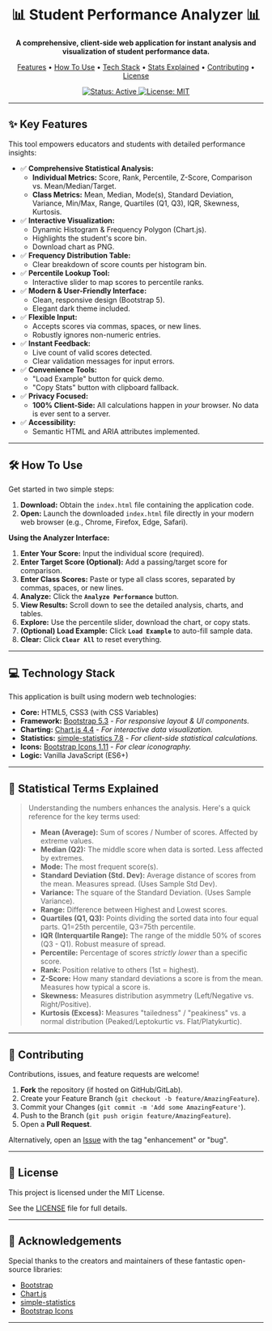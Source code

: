 <h1 align="center">📊 Student Performance Analyzer 📊</h1>

<p align="center">
  <strong>A comprehensive, client-side web application for instant analysis and visualization of student performance data.</strong>
</p>

<p align="center">
  <a href="#-key-features">Features</a> •
  <a href="#️-how-to-use">How To Use</a> •
  <a href="#-technology-stack">Tech Stack</a> •
  <a href="#-statistical-terms-explained">Stats Explained</a> •
  <a href="#-contributing">Contributing</a> •
  <a href="#-license">License</a>
</p>

<p align="center">
  <a href="https://github.com/your-username/your-repo-name"> <!-- Optional: Replace repo link -->
    <img src="https://img.shields.io/badge/Status-Active-brightgreen?style=for-the-badge" alt="Status: Active">
  </a>
  <a href="LICENSE"> <!-- Optional: Add a LICENSE file and link -->
    <img src="https://img.shields.io/badge/License-MIT-blue?style=for-the-badge" alt="License: MIT">
  </a>
</p>

---

## ✨ Key Features

This tool empowers educators and students with detailed performance insights:

*   ✅ **Comprehensive Statistical Analysis:**
    *   **Individual Metrics:** Score, Rank, Percentile, Z-Score, Comparison vs. Mean/Median/Target.
    *   **Class Metrics:** Mean, Median, Mode(s), Standard Deviation, Variance, Min/Max, Range, Quartiles (Q1, Q3), IQR, Skewness, Kurtosis.
*   ✅ **Interactive Visualization:**
    *   Dynamic Histogram & Frequency Polygon (Chart.js).
    *   Highlights the student's score bin.
    *   Download chart as PNG.
*   ✅ **Frequency Distribution Table:**
    *   Clear breakdown of score counts per histogram bin.
*   ✅ **Percentile Lookup Tool:**
    *   Interactive slider to map scores to percentile ranks.
*   ✅ **Modern & User-Friendly Interface:**
    *   Clean, responsive design (Bootstrap 5).
    *   Elegant dark theme included.
*   ✅ **Flexible Input:**
    *   Accepts scores via commas, spaces, or new lines.
    *   Robustly ignores non-numeric entries.
*   ✅ **Instant Feedback:**
    *   Live count of valid scores detected.
    *   Clear validation messages for input errors.
*   ✅ **Convenience Tools:**
    *   "Load Example" button for quick demo.
    *   "Copy Stats" button with clipboard fallback.
*   ✅ **Privacy Focused:**
    *   **100% Client-Side:** All calculations happen in *your* browser. No data is ever sent to a server.
*   ✅ **Accessibility:**
    *   Semantic HTML and ARIA attributes implemented.

---

## 🛠️ How To Use

Get started in two simple steps:

1.  **Download:** Obtain the `index.html` file containing the application code.
2.  **Open:** Launch the downloaded `index.html` file directly in your modern web browser (e.g., Chrome, Firefox, Edge, Safari).

**Using the Analyzer Interface:**

1.  **Enter Your Score:** Input the individual score (required).
2.  **Enter Target Score (Optional):** Add a passing/target score for comparison.
3.  **Enter Class Scores:** Paste or type all class scores, separated by commas, spaces, or new lines.
4.  **Analyze:** Click the **`Analyze Performance`** button.
5.  **View Results:** Scroll down to see the detailed analysis, charts, and tables.
6.  **Explore:** Use the percentile slider, download the chart, or copy stats.
7.  **(Optional) Load Example:** Click **`Load Example`** to auto-fill sample data.
8.  **Clear:** Click **`Clear All`** to reset everything.

---

## 💻 Technology Stack

This application is built using modern web technologies:

*   **Core:** HTML5, CSS3 (with CSS Variables)
*   **Framework:** [Bootstrap 5.3](https://getbootstrap.com/) - *For responsive layout & UI components.*
*   **Charting:** [Chart.js 4.4](https://www.chartjs.org/) - *For interactive data visualization.*
*   **Statistics:** [simple-statistics 7.8](https://simplestatistics.org/) - *For client-side statistical calculations.*
*   **Icons:** [Bootstrap Icons 1.11](https://icons.getbootstrap.com/) - *For clear iconography.*
*   **Logic:** Vanilla JavaScript (ES6+)

---

## 🧠 Statistical Terms Explained

> Understanding the numbers enhances the analysis. Here's a quick reference for the key terms used:
>
> *   **Mean (Average):** Sum of scores / Number of scores. Affected by extreme values.
> *   **Median (Q2):** The middle score when data is sorted. Less affected by extremes.
> *   **Mode:** The most frequent score(s).
> *   **Standard Deviation (Std. Dev):** Average distance of scores from the mean. Measures spread. (Uses Sample Std Dev).
> *   **Variance:** The square of the Standard Deviation. (Uses Sample Variance).
> *   **Range:** Difference between Highest and Lowest scores.
> *   **Quartiles (Q1, Q3):** Points dividing the sorted data into four equal parts. Q1=25th percentile, Q3=75th percentile.
> *   **IQR (Interquartile Range):** The range of the middle 50% of scores (Q3 - Q1). Robust measure of spread.
> *   **Percentile:** Percentage of scores *strictly lower* than a specific score.
> *   **Rank:** Position relative to others (1st = highest).
> *   **Z-Score:** How many standard deviations a score is from the mean. Measures how typical a score is.
> *   **Skewness:** Measures distribution asymmetry (Left/Negative vs. Right/Positive).
> *   **Kurtosis (Excess):** Measures "tailedness" / "peakiness" vs. a normal distribution (Peaked/Leptokurtic vs. Flat/Platykurtic).

---

## 🤝 Contributing

Contributions, issues, and feature requests are welcome!

1.  **Fork** the repository (if hosted on GitHub/GitLab).
2.  Create your Feature Branch (`git checkout -b feature/AmazingFeature`).
3.  Commit your Changes (`git commit -m 'Add some AmazingFeature'`).
4.  Push to the Branch (`git push origin feature/AmazingFeature`).
5.  Open a **Pull Request**.

Alternatively, open an [Issue](https://github.com/your-username/your-repo-name/issues) <!-- Optional: Replace with actual Issues link --> with the tag "enhancement" or "bug".

---

## 📄 License

This project is licensed under the MIT License.

See the [LICENSE](LICENSE) file for full details. <!-- Optional: Create a LICENSE file and ensure it exists -->

---

## 🙏 Acknowledgements

Special thanks to the creators and maintainers of these fantastic open-source libraries:

*   [Bootstrap](https://getbootstrap.com/)
*   [Chart.js](https://www.chartjs.org/)
*   [simple-statistics](https://simplestatistics.org/)
*   [Bootstrap Icons](https://icons.getbootstrap.com/)

---
